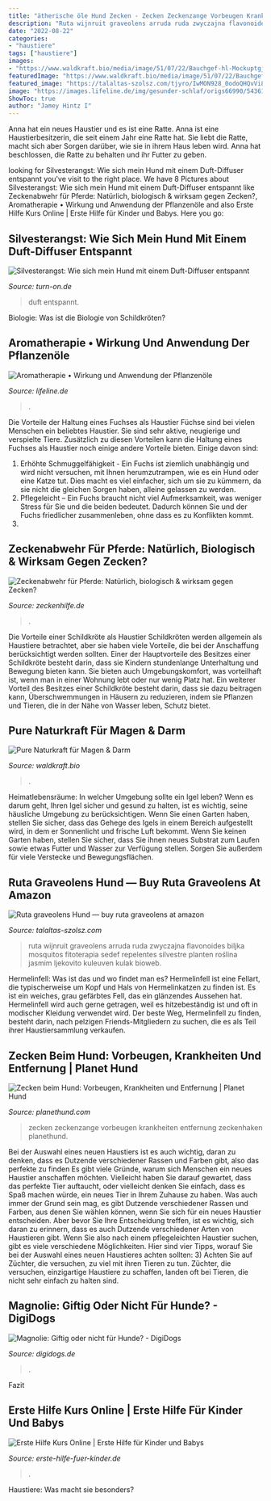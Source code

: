 ```yaml
---
title: "ätherische öle Hund Zecken - Zecken Zeckenzange Vorbeugen Krankheiten Entfernung Zeckenhaken Planethund"
description: "Ruta wijnruit graveolens arruda ruda zwyczajna flavonoides biljka mosquitos fitoterapia sedef repelentes silvestre planten roślina jasmim ljekovito kuleuven kulak bioweb"
date: "2022-08-22"
categories:
- "haustiere"
tags: ["haustiere"]
images:
- "https://www.waldkraft.bio/media/image/51/07/22/Bauchgef-hl-MockuptgjOubTYCCLsv.png"
featuredImage: "https://www.waldkraft.bio/media/image/51/07/22/Bauchgef-hl-MockuptgjOubTYCCLsv.png"
featured_image: "https://talaltas-szolsz.com/tjyro/IwMON928_0odoQHQvVi8BgHaFj.jpg"
image: "https://images.lifeline.de/img/gesunder-schlaf/origs66990/5436116651-w830-h3000/Aromatherapie-mit-aetherischen-OElen.jpg"
ShowToc: true
author: "Jamey Hintz I"
---
```



Anna hat ein neues Haustier und es ist eine Ratte.
Anna ist eine Haustierbesitzerin, die seit einem Jahr eine Ratte hat. Sie liebt die Ratte, macht sich aber Sorgen darüber, wie sie in ihrem Haus leben wird. Anna hat beschlossen, die Ratte zu behalten und ihr Futter zu geben.

	

		
looking for Silvesterangst: Wie sich mein Hund mit einem Duft-Diffuser entspannt you've visit to the right place. We have 8 Pictures about Silvesterangst: Wie sich mein Hund mit einem Duft-Diffuser entspannt like Zeckenabwehr für Pferde: Natürlich, biologisch &amp; wirksam gegen Zecken?, Aromatherapie • Wirkung und Anwendung der Pflanzenöle and also Erste Hilfe Kurs Online | Erste Hilfe für Kinder und Babys. Here you go:
		
    
## Silvesterangst: Wie Sich Mein Hund Mit Einem Duft-Diffuser Entspannt

<img loading=lazy src="https://www.turn-on.de/media/cache/article_image_slider/media/cms/2020/12/Hund-mit-Entspannungsgeruch.jpeg?763189" onerror="this.onerror=null;this.src='https://tse1.mm.bing.net/th?id=OIP.v2sbDN0V1sdWDBWzUEVhZAHaEK&amp;pid=15.1';" alt="Silvesterangst: Wie sich mein Hund mit einem Duft-Diffuser entspannt">

_Source: turn-on.de_

>duft entspannt. 

	

Biologie: Was ist die Biologie von Schildkröten?

    
## Aromatherapie • Wirkung Und Anwendung Der Pflanzenöle

<img loading=lazy src="https://images.lifeline.de/img/gesunder-schlaf/origs66990/5436116651-w830-h3000/Aromatherapie-mit-aetherischen-OElen.jpg" onerror="this.onerror=null;this.src='https://tse2.mm.bing.net/th?id=OIP.giWQ0FKvVC183Dhw9kK6vwHaE7&amp;pid=15.1';" alt="Aromatherapie • Wirkung und Anwendung der Pflanzenöle">

_Source: lifeline.de_

>. 

	

Die Vorteile der Haltung eines Fuchses als Haustier
Füchse sind bei vielen Menschen ein beliebtes Haustier. Sie sind sehr aktive, neugierige und verspielte Tiere. Zusätzlich zu diesen Vorteilen kann die Haltung eines Fuchses als Haustier noch einige andere Vorteile bieten. Einige davon sind:
1. Erhöhte Schmuggelfähigkeit - Ein Fuchs ist ziemlich unabhängig und wird nicht versuchen, mit Ihnen herumzutrampen, wie es ein Hund oder eine Katze tut. Dies macht es viel einfacher, sich um sie zu kümmern, da sie nicht die gleichen Sorgen haben, alleine gelassen zu werden.
2. Pflegeleicht – Ein Fuchs braucht nicht viel Aufmerksamkeit, was weniger Stress für Sie und die beiden bedeutet. Dadurch können Sie und der Fuchs friedlicher zusammenleben, ohne dass es zu Konflikten kommt.
3.

    
## Zeckenabwehr Für Pferde: Natürlich, Biologisch &amp; Wirksam Gegen Zecken?

<img loading=lazy src="https://zeckenhilfe.de/wp-content/uploads/2021/05/Mittel-gegen-Zecken-bei-Pferden.jpg" onerror="this.onerror=null;this.src='https://tse1.mm.bing.net/th?id=OIP.jFG_MXLIPrOKX0pyrIWeGgHaEK&amp;pid=15.1';" alt="Zeckenabwehr für Pferde: Natürlich, biologisch &amp; wirksam gegen Zecken?">

_Source: zeckenhilfe.de_

>. 

	

Die Vorteile einer Schildkröte als Haustier
Schildkröten werden allgemein als Haustiere betrachtet, aber sie haben viele Vorteile, die bei der Anschaffung berücksichtigt werden sollten. Einer der Hauptvorteile des Besitzes einer Schildkröte besteht darin, dass sie Kindern stundenlange Unterhaltung und Bewegung bieten kann. Sie bieten auch Umgebungskomfort, was vorteilhaft ist, wenn man in einer Wohnung lebt oder nur wenig Platz hat. Ein weiterer Vorteil des Besitzes einer Schildkröte besteht darin, dass sie dazu beitragen kann, Überschwemmungen in Häusern zu reduzieren, indem sie Pflanzen und Tieren, die in der Nähe von Wasser leben, Schutz bietet.

    
## Pure Naturkraft Für Magen &amp; Darm

<img loading=lazy src="https://www.waldkraft.bio/media/image/51/07/22/Bauchgef-hl-MockuptgjOubTYCCLsv.png" onerror="this.onerror=null;this.src='https://tse3.mm.bing.net/th?id=OIP.m0rqWdIxaodHbNJ8wsXVvgHaHa&amp;pid=15.1';" alt="Pure Naturkraft für Magen &amp; Darm">

_Source: waldkraft.bio_

>. 

	

Heimatlebensräume: In welcher Umgebung sollte ein Igel leben?
Wenn es darum geht, Ihren Igel sicher und gesund zu halten, ist es wichtig, seine häusliche Umgebung zu berücksichtigen. Wenn Sie einen Garten haben, stellen Sie sicher, dass das Gehege des Igels in einem Bereich aufgestellt wird, in dem er Sonnenlicht und frische Luft bekommt. Wenn Sie keinen Garten haben, stellen Sie sicher, dass Sie ihnen neues Substrat zum Laufen sowie etwas Futter und Wasser zur Verfügung stellen. Sorgen Sie außerdem für viele Verstecke und Bewegungsflächen.

    
## Ruta Graveolens Hund — Buy Ruta Graveolens At Amazon

<img loading=lazy src="https://talaltas-szolsz.com/tjyro/IwMON928_0odoQHQvVi8BgHaFj.jpg" onerror="this.onerror=null;this.src='https://tse2.mm.bing.net/th?id=OIP.mL3-IV8VzOkX1tmqQ8roWwAAAA&amp;pid=15.1';" alt="Ruta graveolens Hund — buy ruta graveolens at amazon">

_Source: talaltas-szolsz.com_

>ruta wijnruit graveolens arruda ruda zwyczajna flavonoides biljka mosquitos fitoterapia sedef repelentes silvestre planten roślina jasmim ljekovito kuleuven kulak bioweb. 

	

Hermelinfell: Was ist das und wo findet man es?
Hermelinfell ist eine Fellart, die typischerweise um Kopf und Hals von Hermelinkatzen zu finden ist. Es ist ein weiches, grau gefärbtes Fell, das ein glänzendes Aussehen hat. Hermelinfell wird auch gerne getragen, weil es hitzebeständig ist und oft in modischer Kleidung verwendet wird. Der beste Weg, Hermelinfell zu finden, besteht darin, nach pelzigen Friends-Mitgliedern zu suchen, die es als Teil ihrer Haustiersammlung verkaufen.

    
## Zecken Beim Hund: Vorbeugen, Krankheiten Und Entfernung | Planet Hund

<img loading=lazy src="https://www.planethund.com/wp-content/uploads/2013/07/Zeckenzange.jpg" onerror="this.onerror=null;this.src='https://tse2.mm.bing.net/th?id=OIP.jdY6seL6gonnXM5wZV7QxwHaEe&amp;pid=15.1';" alt="Zecken beim Hund: Vorbeugen, Krankheiten und Entfernung | Planet Hund">

_Source: planethund.com_

>zecken zeckenzange vorbeugen krankheiten entfernung zeckenhaken planethund. 

	

Bei der Auswahl eines neuen Haustiers ist es auch wichtig, daran zu denken, dass es Dutzende verschiedener Rassen und Farben gibt, also das perfekte zu finden
Es gibt viele Gründe, warum sich Menschen ein neues Haustier anschaffen möchten. Vielleicht haben Sie darauf gewartet, dass das perfekte Tier auftaucht, oder vielleicht denken Sie einfach, dass es Spaß machen würde, ein neues Tier in Ihrem Zuhause zu haben. Was auch immer der Grund sein mag, es gibt Dutzende verschiedener Rassen und Farben, aus denen Sie wählen können, wenn Sie sich für ein neues Haustier entscheiden. Aber bevor Sie Ihre Entscheidung treffen, ist es wichtig, sich daran zu erinnern, dass es auch Dutzende verschiedener Arten von Haustieren gibt. Wenn Sie also nach einem pflegeleichten Haustier suchen, gibt es viele verschiedene Möglichkeiten. Hier sind vier Tipps, worauf Sie bei der Auswahl eines neuen Haustieres achten sollten:
3) Achten Sie auf Züchter, die versuchen, zu viel mit ihren Tieren zu tun. Züchter, die versuchen, einzigartige Haustiere zu schaffen, landen oft bei Tieren, die nicht sehr einfach zu halten sind.

    
## Magnolie: Giftig Oder Nicht Für Hunde? - DigiDogs

<img loading=lazy src="https://static.digidogs.de/pic/giftige-pflanzen/l/magnolie-1.bjpg" onerror="this.onerror=null;this.src='https://tse3.mm.bing.net/th?id=OIP.1DQLP9FP57Y0tBBDE-Yq7QHaFV&amp;pid=15.1';" alt="Magnolie: Giftig oder nicht für Hunde? - DigiDogs">

_Source: digidogs.de_

>. 

	

Fazit

    
## Erste Hilfe Kurs Online | Erste Hilfe Für Kinder Und Babys

<img loading=lazy src="https://www.erste-hilfe-fuer-kinder.de/fileadmin/_processed_/e/4/csm_iStock-637997596_f2ce7685db.jpg" onerror="this.onerror=null;this.src='https://tse1.mm.bing.net/th?id=OIP.jpehzSPMEfFbKCtUTSw0oAHaB7&amp;pid=15.1';" alt="Erste Hilfe Kurs Online | Erste Hilfe für Kinder und Babys">

_Source: erste-hilfe-fuer-kinder.de_

>. 

	

Haustiere: Was macht sie besonders?

